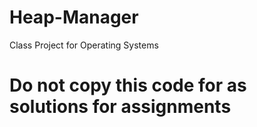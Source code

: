 # Heap-Manager
Class Project for Operating Systems

# Do not copy this code for as solutions for assignments
